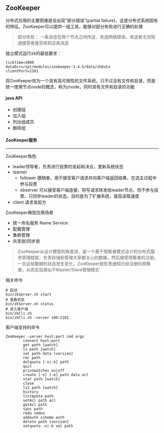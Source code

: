 ## ZooKeeper

分布式应用的主要困难是会出现“部分错误”(partial failure)，这是分布式系统固有的特征。ZooKeeper可以提供一组工具，能够对部分失败进行正确的处理

> 部分失败： 一条消息在两个节点之间传送，发送网络错误，发送者无法知道接受者是否收到这条消息

独立模式运行zk的最低要求：
```
tickTime=2000
dataDir=/opt/modules/zookeeper-3.4.5/data/zkData
clientPort=2181
```

将ZooKeeper视为一个具有高可用性的文件系统，只不过没有文件和目录，而是统一使用节点node的概念，称为znode，同时具有文件和目录的功能

#### java API
- 创建组
- 加入组
- 列出组成员
- 删除组


#### ZooKeeper服务


---
ZooKeeper角色
- leader领导者，负责进行投票的发起和决议，更新系统状态
- learner
    - follower 跟随者，用于接受客户请求并向客户端返回结果，在选主过程中参与投票
    - observer 可以接受客户端连接，将写请求转发给leader节点，但不参与投票，只同步leader的状态。目的是为了扩展系统，提高读取速度
- client 请求发起方

ZooKeeper典型应用场景
- 统一命名服务 Name Service
- 配置管理
- 集群管理
- 共享锁/同步锁
> ZooKeeper从设计模型的角度讲，是一个基于观察者模式设计的分布式服务管理框架，负责存储和管理大家都关心的数据，然后接受观察者的注册。
> 一旦这些数据的状态发生变化，ZooKeeper就负责通知已经注册的观察者，从而实现类似于Master/Slave管理模式

相关命令
```
# 启动
bin/zkServer.sh start
# 查看状态
bin/zkServer.sh status
# 进入客户端
bin/zkCli.sh 
bin/zkCli.sh -server s00:2181 
```
客户端支持的命令
```
ZooKeeper -server host:port cmd args
        connect host:port
        get path [watch]
        ls path [watch]
        set path data [version]
        rmr path
        delquota [-n|-b] path
        quit 
        printwatches on|off
        create [-s] [-e] path data acl
        stat path [watch]
        close 
        ls2 path [watch]
        history 
        listquota path
        setAcl path acl
        getAcl path
        sync path
        redo cmdno
        addauth scheme auth
        delete path [version]
        setquota -n|-b val path
```